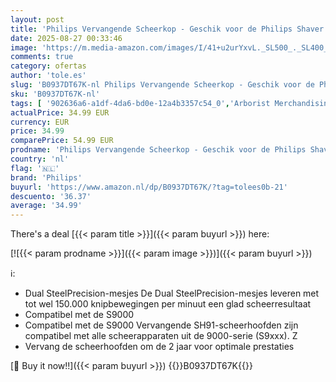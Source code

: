 ```yaml
---
layout: post
title: 'Philips Vervangende Scheerkop - Geschik voor de Philips Shaver 9000 Series - Vervangen mesjes om de twee jaar - SH91/50   nieuwe versie die de SH90/70  SH98/70  en SH98/80 vervangt '
date: 2025-08-27 00:33:46
image: 'https://m.media-amazon.com/images/I/41+u2urYxvL._SL500_._SL400_.jpg'
comments: true
category: ofertas
author: 'tole.es'
slug: 'B0937DT67K-nl Philips Vervangende Scheerkop - Geschik voor de Philips...'
sku: 'B0937DT67K-nl'
tags: [ '902636a6-a1df-4da6-bd0e-12a4b3357c54_0','Arborist Merchandising Root','Beauty','Beauty & persoonlijke verzorging','Gezondheid & persoonlijke verzorging','Haarverzorging','Handmatig scheren','Handmatig scheren heren','Scheer- & ontharingsproducten','Scheermesjes en cartridges voor heren','Self Service','Special Features Stores','Topkeuzes in Persoonlijke verzorging','philips','🇳🇱', ]
actualPrice: 34.99 EUR
currency: EUR
price: 34.99
comparePrice: 54.99 EUR
prodname: 'Philips Vervangende Scheerkop - Geschik voor de Philips Shaver 9000 Series - Vervangen mesjes om de twee jaar - SH91/50   nieuwe versie die de SH90/70  SH98/70  en SH98/80 vervangt '
country: 'nl'
flag: '🇳🇱'
brand: 'Philips'
buyurl: 'https://www.amazon.nl/dp/B0937DT67K/?tag=tolees0b-21'
descuento: '36.37'
average: '34.99'
---
```


There's a deal [{{< param title >}}]({{< param buyurl >}})  here:

[![{{< param prodname >}}]({{< param image >}})]({{< param buyurl >}})

ℹ️:

- Dual SteelPrecision-mesjes De Dual SteelPrecision-mesjes leveren met tot wel 150.000 knipbewegingen per minuut een glad scheerresultaat
- Compatibel met de S9000
- Compatibel met de S9000 Vervangende SH91-scheerhoofden zijn compatibel met alle scheerapparaten uit de 9000-serie (S9xxx). Z
- Vervang de scheerhoofden om de 2 jaar voor optimale prestaties

[🛒 Buy it now!!]({{< param buyurl >}})
{{<world>}}B0937DT67K{{</world>}}
